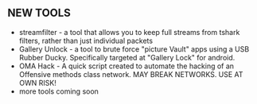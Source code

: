 NEW TOOLS
---------

* streamfilter - a tool that allows you to keep full streams from tshark filters, rather than just individual packets
* Gallery Unlock - a tool to brute force "picture Vault" apps using a USB Rubber Ducky. Specifically targeted at "Gallery Lock" for android.
* OMA Hack - A quick script created to automate the hacking of an Offensive methods class network. MAY BREAK NETWORKS. USE AT OWN RISK!
* more tools coming soon
